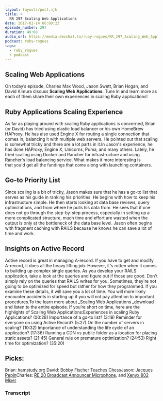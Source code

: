 ```yaml
---
layout: layouts/post.njk
title: >
  RR 297 Scaling Web Applications
date: 2017-02-14 06:00:23
episode_number: 297
duration: 49:08
audio_url: https://media.devchat.tv/ruby-rogues/RR_297_Scaling_Web_Applications.mp3
podcast: ruby-rogues
tags:
  - ruby_rogues
  - podcast
---
```


## **Scaling Web Applications**

On today’s episode, Charles Max Wood, Jason Swett, Brian Hogan, and David Kimura discuss **Scaling&nbsp;Web&nbsp;Applications**.&nbsp;Tune in and learn more&nbsp;as each of them share their own experiences in scaling Ruby applications!

## **Ruby Applications Scaling Experience**

As far as playing around with scaling Ruby applications is concerned, Brian (or David) has tried using elastic load balancer or his own HomeBrew HAProxy. He has also used Engine X for routing a single connection that comes in, balancing it with&nbsp;multiple web servers. He&nbsp;pointed out that scaling is somewhat tricky&nbsp;and there are a lot parts in it.In Jason's experience, he has done HAProxy, Engine X, Unicorns, Puma, and many others. Lately, he tried scaling using Docker and Rancher for infrastructure and using Rancher's load balancing service. What makes it more interesting is that&nbsp;you'd get all the fundings that come along with launching containers.

## **Go-to Priority&nbsp;List&nbsp;**

Since scaling is a bit of tricky, Jason makes sure that he has a go-to list that serves as his guide in ranking his priorities. He begins with how to keep his infrastructure simple.&nbsp;He then starts looking at data base reviews, query optimizations, and from where he pulls his data from. He sees that if one does not go through the step-by-step process, especially in setting up a more complicated structure, much time and effort are&nbsp;wasted when&nbsp;the output is only at the bottleneck of the data base level. Jason often begins with fragment caching with RAILS because he knows he can save a lot of time and work.

## **Insights on&nbsp;Active Record&nbsp;**

Active record is great in managing A-record. If you have to get and modify A-record, it does all the heavy&nbsp;lifting job. However, it's rotten when it comes to building up complex single queries. As you develop your RAILS application, take a look at the queries and figure out if those are good. Don't simply rely on the queries that RAILS writes for you.&nbsp;Sometimes, they're not going to be optimized for speed but rather for how they programmed. If you examine these details, it will save you a lot of time. You will more likely encounter accidents in starting up if you will not pay attention to important procedures.To the learn more about \_Scaling Web Applications&nbsp;\_download and listen to the entire episode.&nbsp;If you’re short on time, here are the highlights of Scaling Web Applications:Experiences in scaling Ruby Applications? (00:28) Importance of a go-to list? (3:19) Reminder for everyone on using Active Record? (5:27) On the number of servers in scaling? (10:32) Importance of understanding the life cycle of an application? (17:36) Running a CDN vs public folder as a location for placing static assets?&nbsp;(21:45) General rule on premature optimization? (24:53) Right time for optimization? (35:20)

## **Picks:**

Brian: [hamstudy.org&nbsp;](https://hamstudy.org/)David: [Bobby Fischer Teaches Chess](https://www.amazon.com/Bobby-Fischer-Teaches-Chess/dp/0553263153)Jason: [Jacques Pepin](https://www.pbs.org/show/jacques-pepin-heart-soul/)Charles: [RE&nbsp;20 Broadcast Announcer Microphone](https://www.electrovoice.com/product.php?id=91),&nbsp;and [Xenyx 802 Mixer](https://www.amazon.com/Behringer-802-Premium-8-Input-Preamps/dp/B000J5XS3C)

### Transcript
